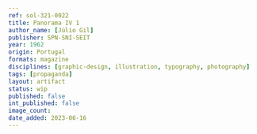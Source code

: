 ```yaml
---
ref: sol-321-0022
title: Panorama IV 1
author_name: [Júlio Gil]
publisher: SPN-SNI-SEIT
year: 1962
origin: Portugal
formats: magazine
disciplines: [graphic-design, illustration, typography, photography]
tags: [propaganda]
layout: artifact
status: wip
published: false
int_published: false
image_count:
date_added: 2023-06-16
---
```

